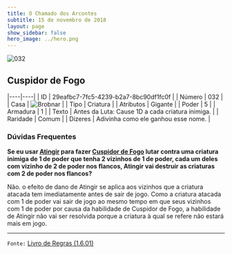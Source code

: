 ```yaml
---
title: O Chamado dos Arcontes
subtitle: 15 de novembro de 2018
layout: page
show_sidebar: false
hero_image: ../hero.png
---
```


![032](https://cdn.keyforgegame.com/media/card_front/pt/341_032_PVV2WC6R6QWP_pt.png)

## Cuspidor de Fogo

|----|----|
| ID | 29eafbc7-7fc5-4239-b2a7-8bc90df1fc0f |
| Número | 032 |
| Casa | ![Brobnar](https://archonarcana.com/images/thumb/e/e0/Brobnar.png/22px-Brobnar.png "Brobnar") |
| Tipo | Criatura |
| Atributos | Gigante |
| Poder | 5 |
| Armadura | 1 |
| Texto | Antes da Luta: Cause 1D a cada criatura inimiga. |
| Raridade | Comum |
| Dizeres | Adivinha como ele ganhou esse nome. |

### Dúvidas Frequentes

**Se eu usar [Atingir](/aoa/224) para fazer [Cuspidor de Fogo](/cota/032)
lutar contra uma criatura inimiga de 1 de poder que tenha 2 vizinhos
de 1 de poder, cada um deles com vizinho de 2 de poder nos flancos,
Atingir vai destruir as criaturas com 2 de poder nos flancos?**

Não. o efeito de dano de Atingir se aplica aos vizinhos que a criatura
atacada tem imediatamente antes de sair de jogo. Como a criatura
atacada com 1 de poder vai sair de jogo ao mesmo tempo em que seus
vizinhos com 1 de poder por causa da habilidade de Cuspidor de Fogo,
a habilidade de Atingir não vai ser resolvida porque a criatura à qual se
refere não estará mais em jogo.

<hr/>

`Fonte:` [Livro de Regras (1.6.01)](https://drive.google.com/open?id=1YNhLKUC0xfriiMwFYpDu1Go3zPJw6gYo)

